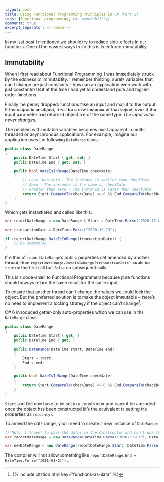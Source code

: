 ```yaml
---
layout: post
title: Using Functional Programming Principles in C# (Part 2)
tags: [functional-programming, c#, immutability]
comments: true
excerpt_separator: <!--more-->
---
```


In my <a href="/2020/12/24/using-fp-in-csharp-pt1.html">last post</a> I mentioned we should try to reduce side-effects in our functions. One of the easiest ways to do this is to enforce immutability.

<!--more-->

## Immutability

When I first read about Functional Programming, I was immediately struck by the oddness of immutability. I remember thinking, surely variables that can’t change are just constants – how can an application even work with just constants?! But at the time I had yet to understand pure and higher-order functions.

Finally the penny dropped: functions take an input and map it to the output. If the output is an object, it will be a *new* instance of that object, even if the input parameter and returned object are of the same type. *The input value never changes.*

The problem with mutable variables becomes most apparent in multi-threaded or asynchronous applications. For example, imagine our application uses the following `DateRange` class:


```c#
public class DateRange
{
    public DateTime Start { get; set; }
    public DateTime End { get; set; }

    public bool DateIsInRange(DateTime checkDate)
    {
        // Less than zero - The instance is earlier than checkDate
        // Zero - The instance is the same as checkDate
        // Greater than zero - The instance is later than checkDate
        return Start.CompareTo(checkDate) <= 0 && End.CompareTo(checkDate) >= 0;
    }
}
```

Which gets instantiated and called like this:

```c#
var reportDateRange = new DateRange { Start = DateTime.Parse("2020-12-01"), End = DateTime.Parse("2020-12-31") };

var transactionDate = DateTime.Parse("2020-12-29");

if (reportDateRange.DateIsInRange(transactionDate)) {
    // Do something
}
```

If either of `reportDateRange`'s public properties get amended by another thread, then `reportDateRange.DateIsInRange(transactionDate)` could be `true` on the first call but `false` on subsequent calls.

This is a code-smell to Functional Programmers because pure functions should *always* return the same result for the same input.

To ensure that another thread can’t change the values we could lock the object. But the preferred solution is to make the object immutable – there’s no need to implement a locking strategy if the object can’t change[^1].

C# 6 introduced getter-only auto-properties which we can use in the `DateRange` class:

```c#
public class DateRange
{
    public DateTime Start { get; }
    public DateTime End { get; }

    public DateRange(DateTime start, DateTime end)
    {
        Start = start;
        End = end;
    }

    public bool DateIsInRange(DateTime checkDate)
    {
        return Start.CompareTo(checkDate) <= 0 && End.CompareTo(checkDate) >= 0;
    }
}
```

`Start` and `End` now have to be set in a constructor and cannot be amended once the object has been constructed (it’s the equivalent to setting the properties as `readonly`).

To amend the date range, you’ll need to create a new instance of `DateRange`:

```c#
// Note, I *have* to pass the dates in the Constructor and can’t use the object initializer syntax
var reportDateRange = new DateRange(DateTime.Parse("2020-12-01"), DateTime.Parse("2020-12-31"));

var newDateRange = new DateRange(reportDateRange.Start, DateTime.Parse("2021-01-31"));
```

The compiler will not allow something like `reportDateRange.End = DateTime.Parse("2021-01-31");`.


[^1]: {% include citation.html key="functions-as-data" %}
